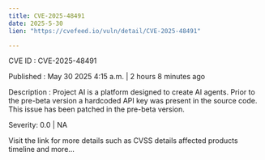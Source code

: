 ```yaml
---
title: CVE-2025-48491
date: 2025-5-30
lien: "https://cvefeed.io/vuln/detail/CVE-2025-48491"

---
```


CVE ID : CVE-2025-48491

Published :  May 30
2025
4:15 a.m. | 2 hours
8 minutes ago

Description : Project AI is a platform designed to create AI agents. Prior to the pre-beta version
a hardcoded API key was present in the source code. This issue has been patched in the pre-beta version.

Severity: 0.0 | NA

Visit the link for more details
such as CVSS details
affected products
timeline
and more...
